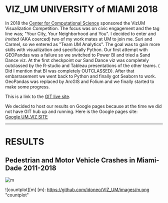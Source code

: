 # VIZ_UM UNIVERSITY of MIAMI 2018
In 2018 the [Center for Computational Science](https://ccs.miami.edu/) sponsored the VizUM Visualization Competition. The focus was on civic engagement and the tag line was; "Your City, Your Neighborhood and You". I decided to enter and *invited* (AKA coerced) two of my work mates at UM to join me. Suri and Carmel, so we entered as "Team UM Analytics". The goal was to gain more skills with visualization and specifically Python. 
Our first attempt with GEOPandas was a failure so we switched to Power BI and tried a Sand Dance viz. At the first checkpoint our Sand Dance viz was completely outclassed by the R-studio  and Tableau presentations of the other teams. ( Did I mention that BI was completely OUTCLASSED). After that embarrasement we went back to Python and finally got Seaborn to work. GeoPandas was replaced by ArcGIS and Folium and we finally started to make some progress.

This is a link to the [GIT live site](https://idoneo.github.io/VIZ_UM/).

We decided to host our results on Google pages because at the time we did not have GIT hub up and running. Here is the Google pages site:  
[Google UM_VIZ SITE](https://sites.google.com/view/umvizcompetition2018/home)

_______
# RESULTS

## Pedestrian and Motor Vehicle Crashes in Miami-Dade 2011-2018 

<img src= "/images/m.png" alt = "m"/>

![countplot][m]
[m]: https://github.com/idoneo/VIZ_UM/images/m.png "countplot"


